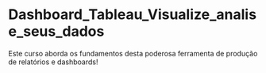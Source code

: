 # Dashboard_Tableau_Visualize_analise_seus_dados
Este curso aborda os fundamentos desta poderosa ferramenta de produção de relatórios e dashboards!
